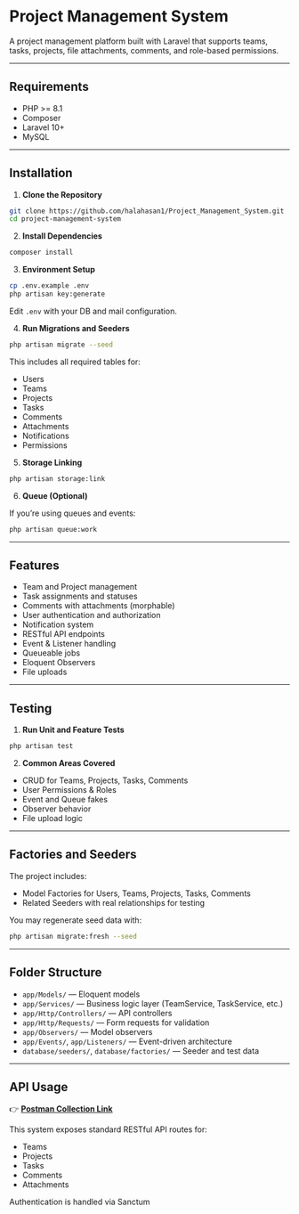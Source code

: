 
# Project Management System 

A project management platform built with Laravel that supports teams, tasks, projects, file attachments, comments, and role-based permissions.

---

## Requirements

- PHP >= 8.1
- Composer
- Laravel 10+
- MySQL 

---

## Installation

1. **Clone the Repository**

```bash
git clone https://github.com/halahasan1/Project_Management_System.git
cd project-management-system
````

2. **Install Dependencies**

```bash
composer install
```

3. **Environment Setup**

```bash
cp .env.example .env
php artisan key:generate
```

Edit `.env` with your DB and mail configuration.

4. **Run Migrations and Seeders**

```bash
php artisan migrate --seed
```

This includes all required tables for:

* Users
* Teams
* Projects
* Tasks
* Comments
* Attachments
* Notifications
* Permissions

5. **Storage Linking**

```bash
php artisan storage:link
```

6. **Queue (Optional)**

If you’re using queues and events:

```bash
php artisan queue:work
```

---

## Features

* Team and Project management
* Task assignments and statuses
* Comments with attachments (morphable)
* User authentication and authorization
* Notification system
* RESTful API endpoints
* Event & Listener handling
* Queueable jobs
* Eloquent Observers
* File uploads

---

## Testing

1. **Run Unit and Feature Tests**

```bash
php artisan test
```

2. **Common Areas Covered**

* CRUD for Teams, Projects, Tasks, Comments
* User Permissions & Roles
* Event and Queue fakes
* Observer behavior
* File upload logic

---

## Factories and Seeders

The project includes:

* Model Factories for Users, Teams, Projects, Tasks, Comments
* Related Seeders with real relationships for testing

You may regenerate seed data with:

```bash
php artisan migrate:fresh --seed
```

---

## Folder Structure 

* `app/Models/` — Eloquent models
* `app/Services/` — Business logic layer (TeamService, TaskService, etc.)
* `app/Http/Controllers/` — API controllers
* `app/Http/Requests/` — Form requests for validation
* `app/Observers/` — Model observers
* `app/Events/`, `app/Listeners/` — Event-driven architecture
* `database/seeders/`, `database/factories/` — Seeder and test data

---

## API Usage

👉 **[Postman Collection Link](https://www.postman.com/research-geoscientist-78470583/workspace/my-workspace/collection/39063412-e89237fb-9fca-4f8b-b3b9-3ef99ebfb6da?action=share&creator=39063412)**

This system exposes standard RESTful API routes for:

* Teams
* Projects
* Tasks
* Comments
* Attachments

Authentication is handled via Sanctum 

